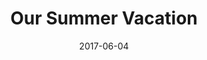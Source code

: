---
title: "Our Summer Vacation"
show_title_on_cover: true
date: "2017-06-04"
version: 2
volume: 1
issue: 1
category: "Facebook Gallery"
format: "caption-slideshow"
synopsis: "Zene and Zeanne had a vacation in Zamboanga and Cagayan de Oro, and it was a blast!"
modes: [
    {mode_name: "Original", call_at: [0, 1, 2, 3, 4, 5, 6, 7, 8, 9, 10, 11]}
]
---